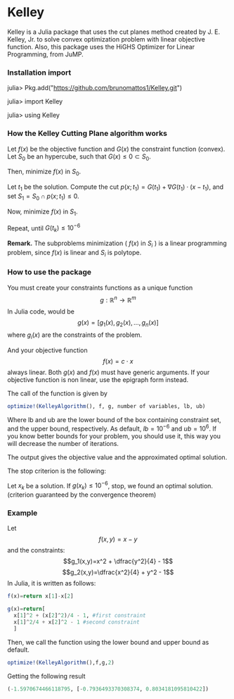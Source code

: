 # Kelley
Kelley is a Julia package that uses the cut planes method created by J. E. Kelley, Jr. to solve convex optimization problem with linear objective function. Also, this package uses the HiGHS Optimizer for Linear Programming, from JuMP.

### Installation import
julia> Pkg.add("https://github.com/brunomattos1/Kelley.git")

julia> import Kelley

julia> using Kelley

### How the Kelley Cutting Plane algorithm works
Let $f(x)$ be the objective function and $G(x)$ the constraint function (convex). Let $S_0$ be an hypercube, such that $G(x) \le 0 \subset S_0$. 

Then, minimize $f(x)$ in $S_0$. 

Let $t_1$ be the solution. Compute the cut $p(x;t_1)=G(t_1)+\nabla G(t_1)\cdot (x-t_1)$, and set $S_1=S_0 \cap p(x;t_1)\le 0$.

Now, minimize $f(x)$ in $S_1$.

Repeat, until $G(t_k) \le 10^{-6}$

**Remark.** The subproblems minimization ( $f(x)$ in $S_i$ ) is a linear programming problem, since $f(x)$ is linear and $S_i$ is polytope.


### How to use the package

You must create your constraints functions as a unique function $$g: \mathbb{R}^n \rightarrow{} \mathbb{R}^m$$ In Julia code, would be $$g(x)=[g_1(x),g_2(x),\dots,g_n(x)]$$ where $g_i(x)$ are the constraints of the problem.

And your objective function $$f(x)=c\cdot x$$ always linear. Both $g(x)$ and $f(x)$ must have generic arguments. If your objective function is non linear, use the epigraph form instead.

The call of the function is given by 
```julia
optimize!(KelleyAlgorithm(), f, g, number of variables, lb, ub)
```
Where lb and ub are the lower bound of the box containing constraint set, and the upper bound, respectively. As default, $lb=10^{-6}$ and $ub=10^{6}$. If you know better bounds for your problem, you should use it, this way you will decrease the number of iterations.

The output gives the objective value and the approximated optimal solution.

The stop criterion is the following:

Let $x_k$ be a solution. If $g(x_k) \le 10^{-6}$, stop, we found an optimal solution. (criterion guaranteed by the convergence theorem)

### Example
Let $$f(x,y)=x-y$$ and the constraints: $$g_1(x,y)=x^2 + \dfrac{y^2}{4} - 1$$ $$g_2(x,y)=\dfrac{x^2}{4} + y^2 - 1$$
In Julia, it is written as follows:

```julia
f(x)=return x[1]-x[2]

g(x)=return[
  x[1]^2 + (x[2]^2)/4 - 1, #first constraint 
  x[1]^2/4 + x[2]^2 - 1 #second constraint
  ] 
```
Then, we call the function using the lower bound and upper bound as default.
```julia
optimize!(KelleyAlgorithm(),f,g,2)
```
Getting the following result
```julia
(-1.5970674466118795, [-0.7936493370308374, 0.8034181095810422])
```

